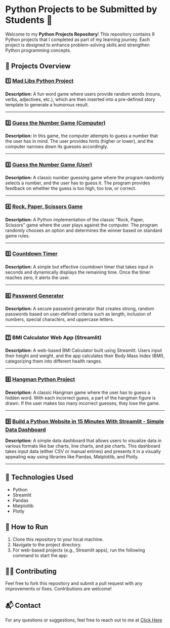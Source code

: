 # Python Projects to be Submitted by Students 🚀

Welcome to my **Python Projects Repository**! This repository contains 9 Python projects that I completed as part of my learning journey. Each project is designed to enhance problem-solving skills and strengthen Python programming concepts.

## 📌 Projects Overview

### 1️⃣ [Mad Libs Python Project](https://colab.research.google.com/drive/1BlZvZMGmjvopTCicDo7L8WRk0Wnu7Lgj?usp=sharing)
**Description:** A fun word game where users provide random words (nouns, verbs, adjectives, etc.), which are then inserted into a pre-defined story template to generate a humorous result.

---

### 2️⃣ [Guess the Number Game (Computer)](https://colab.research.google.com/drive/1iKoJx0r6FwLwNZAdzsIwxVywo0kcR_f_?usp=sharing)
**Description:** In this game, the computer attempts to guess a number that the user has in mind. The user provides hints (higher or lower), and the computer narrows down its guesses accordingly.

---

### 3️⃣ [Guess the Number Game (User)](https://colab.research.google.com/drive/1jA0N5Mb9r_xcUQ2FWE6UYGKbyadWHdES?usp=sharing)
**Description:** A classic number guessing game where the program randomly selects a number, and the user has to guess it. The program provides feedback on whether the guess is too high, too low, or correct.

---

### 4️⃣ [Rock, Paper, Scissors Game](https://colab.research.google.com/drive/1fnulmAbb0c7LHvTgBFSHyXSeTx-GnKqJ?usp=sharing)
**Description:** A Python implementation of the classic "Rock, Paper, Scissors" game where the user plays against the computer. The program randomly chooses an option and determines the winner based on standard game rules.

---

### 5️⃣ [Countdown Timer](https://colab.research.google.com/drive/1uln4E1C5U62XhGtot2HaxZImEk-p7lmT?usp=sharing)
**Description:** A simple but effective countdown timer that takes input in seconds and dynamically displays the remaining time. Once the timer reaches zero, it alerts the user.

---

### 6️⃣ [Password Generator](https://colab.research.google.com/drive/1eEOz4zwfqSMcxm2Po8zR_HUYxbk_jVxV?usp=sharing)
**Description:** A secure password generator that creates strong, random passwords based on user-defined criteria such as length, inclusion of numbers, special characters, and uppercase letters.

---

### 7️⃣ BMI Calculator Web App (Streamlit)
**Description:** A web-based BMI Calculator built using Streamlit. Users input their height and weight, and the app calculates their Body Mass Index (BMI), categorizing them into different health ranges.

---

### 8️⃣ [Hangman Python Project](https://colab.research.google.com/drive/1HYdiWFKY78Q6KVRRlwObX--TOvzNdzCS?usp=sharing)
**Description:** A classic Hangman game where the user has to guess a hidden word. With each incorrect guess, a part of the hangman figure is drawn. If the user makes too many incorrect guesses, they lose the game.

---

### 9️⃣ [Build a Python Website in 15 Minutes With Streamlit - Simple Data Dashboard](https://colab.research.google.com/drive/1ybpMQkqZRGOjfTiqBMtesy7YWZgu_UPS?usp=sharing)
**Description:** A simple data dashboard that allows users to visualize data in various formats like bar charts, line charts, and pie charts. This dashboard takes input data (either CSV or manual entries) and presents it in a visually appealing way using libraries like Pandas, Matplotlib, and Plotly.

---

## 🔧 Technologies Used
- Python
- Streamlit
- Pandas
- Matplotlib
- Plotly

## 📑 How to Run
1. Clone this repository to your local machine.
2. Navigate to the project directory.
3. For web-based projects (e.g., Streamlit apps), run the following command to start the app:


## 👨‍💻 Contributing
Feel free to fork this repository and submit a pull request with any improvements or fixes. Contributions are welcome!

## 📬 Contact
For any questions or suggestions, feel free to reach out to me at [Click Here](https://www.linkedin.com/in/ayesha-iqbal-2613402b4/)




